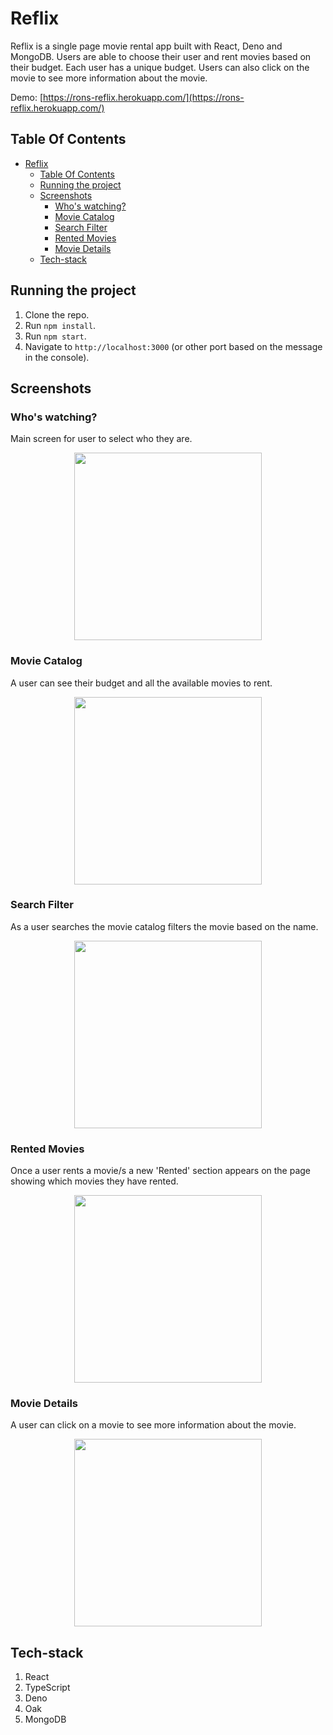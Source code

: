 # Reflix

Reflix is a single page movie rental app built with React, Deno and MongoDB.
Users are able to choose their user and rent movies based on their budget.
Each user has a unique budget.
Users can also click on the movie to see more information about the movie.

Demo: [https://rons-reflix.herokuapp.com/](https://rons-reflix.herokuapp.com/)

## Table Of Contents

- [Reflix](#reflix)
  - [Table Of Contents](#table-of-contents)
  - [Running the project](#running-the-project)
  - [Screenshots](#screenshots)
    - [Who's watching?](#whos-watching)
    - [Movie Catalog](#movie-catalog)
    - [Search Filter](#search-filter)
    - [Rented Movies](#rented-movies)
    - [Movie Details](#movie-details)
  - [Tech-stack](#tech-stack)

## Running the project

1. Clone the repo.
2. Run `npm install`.
3. Run `npm start`.
4. Navigate to `http://localhost:3000` (or other port based on the message in the console).

## Screenshots

### Who's watching?

Main screen for user to select who they are.

<p align="center"><img src="assets/profiles.png" width="300" /></p>

### Movie Catalog

A user can see their budget and all the available movies to rent.

<p align="center"><img src="assets/catalog.png" width="300" /></p>

### Search Filter

As a user searches the movie catalog filters the movie based on the name.

<p align="center"><img src="assets/search-filter.png" width="300" /></p>

### Rented Movies

Once a user rents a movie/s a new 'Rented' section appears on the page showing which movies they have rented.

<p align="center"><img src="assets/rented.png" width="300" /></p>

### Movie Details

A user can click on a movie to see more information about the movie.

<p align="center"><img src="assets/movie-detail.png" width="300" /></p>

## Tech-stack

1. React
2. TypeScript
3. Deno
4. Oak
5. MongoDB
